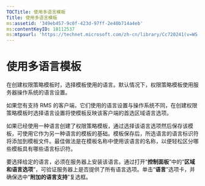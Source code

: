 ```yaml
---
TOCTitle: 使用多语言模板
Title: 使用多语言模板
ms:assetid: '349eb457-9c0f-423d-97ff-2e40b714a4eb'
ms:contentKeyID: 18112537
ms:mtpsurl: 'https://technet.microsoft.com/zh-cn/library/Cc720241(v=WS.10)'
---
```


使用多语言模板
==============

在创建权限策略模板时，选择模板使用的语言。默认情况下，权限策略模板使用服务器操作系统的语言设置。

如果您有支持 RMS 的客户端，它们使用的语言设置与操作系统不同，在创建权限策略模板时选择语言设置将使模板反映该客户端的首选区域语言选项。

如果已经使用一种语言创建了权限策略模板，通过选择该语言选项然后保存该模板，可使用它作为另一种语言的模板的基础。模板保存后，所选语言的语言标识符将添加到模板文件。最佳做法是在模板名称中使用该语言的名称，以便轻松区分哪些模板具有哪些语言标识符。

要选择给定的语言，必须在服务器上安装该语言。通过打开“**控制面板**”中的“**区域和语言选项**”，可验证服务器上是否提供了所有语言选项。单击“**语言**”选项卡，并确保选中“**附加的语言支持**”复选框。
